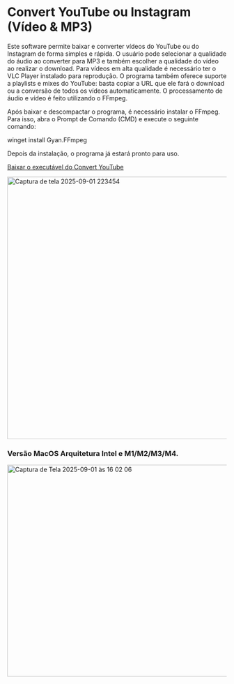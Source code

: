 # Convert YouTube ou Instagram (Vídeo & MP3)

Este software permite baixar e converter vídeos do YouTube ou do Instagram de forma simples e rápida. O usuário pode selecionar a qualidade do áudio ao converter para MP3 e também escolher a qualidade do vídeo ao realizar o download. Para vídeos em alta qualidade é necessário ter o VLC Player instalado para reprodução. O programa também oferece suporte a playlists e mixes do YouTube: basta copiar a URL que ele fará o download ou a conversão de todos os vídeos automaticamente. O processamento de áudio e vídeo é feito utilizando o FFmpeg.

Após baixar e descompactar o programa, é necessário instalar o FFmpeg. Para isso, abra o Prompt de Comando (CMD) e execute o seguinte comando:

winget install Gyan.FFmpeg

Depois da instalação, o programa já estará pronto para uso.

[Baixar o executável do Convert YouTube](https://raw.githubusercontent.com/anderaguiar/YOUTUBE-TO-MP3/main/YouTubeMP3.exe)



<img width="602" height="602" alt="Captura de tela 2025-09-01 223454" src="https://github.com/user-attachments/assets/ae11ef04-df47-464d-864c-8d1ba8a355dc" />


### Versão MacOS Arquitetura Intel e M1/M2/M3/M4.


<img width="608" height="486" alt="Captura de Tela 2025-09-01 às 16 02 06" src="https://github.com/user-attachments/assets/497ebec2-dc7d-4d65-9aec-fd5ebdb7e559" />

